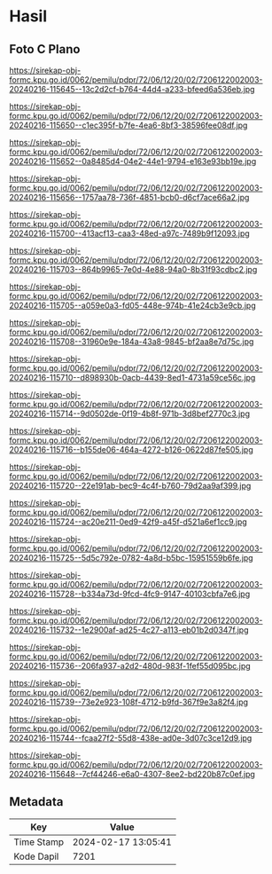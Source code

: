 # Hasil

## Foto C Plano

https://sirekap-obj-formc.kpu.go.id/0062/pemilu/pdpr/72/06/12/20/02/7206122002003-20240216-115645--13c2d2cf-b764-44d4-a233-bfeed6a536eb.jpg

https://sirekap-obj-formc.kpu.go.id/0062/pemilu/pdpr/72/06/12/20/02/7206122002003-20240216-115650--c1ec395f-b7fe-4ea6-8bf3-38596fee08df.jpg

https://sirekap-obj-formc.kpu.go.id/0062/pemilu/pdpr/72/06/12/20/02/7206122002003-20240216-115652--0a8485d4-04e2-44e1-9794-e163e93bb19e.jpg

https://sirekap-obj-formc.kpu.go.id/0062/pemilu/pdpr/72/06/12/20/02/7206122002003-20240216-115656--1757aa78-736f-4851-bcb0-d6cf7ace66a2.jpg

https://sirekap-obj-formc.kpu.go.id/0062/pemilu/pdpr/72/06/12/20/02/7206122002003-20240216-115700--413acf13-caa3-48ed-a97c-7489b9f12093.jpg

https://sirekap-obj-formc.kpu.go.id/0062/pemilu/pdpr/72/06/12/20/02/7206122002003-20240216-115703--864b9965-7e0d-4e88-94a0-8b31f93cdbc2.jpg

https://sirekap-obj-formc.kpu.go.id/0062/pemilu/pdpr/72/06/12/20/02/7206122002003-20240216-115705--a059e0a3-fd05-448e-974b-41e24cb3e9cb.jpg

https://sirekap-obj-formc.kpu.go.id/0062/pemilu/pdpr/72/06/12/20/02/7206122002003-20240216-115708--31960e9e-184a-43a8-9845-bf2aa8e7d75c.jpg

https://sirekap-obj-formc.kpu.go.id/0062/pemilu/pdpr/72/06/12/20/02/7206122002003-20240216-115710--d898930b-0acb-4439-8ed1-4731a59ce56c.jpg

https://sirekap-obj-formc.kpu.go.id/0062/pemilu/pdpr/72/06/12/20/02/7206122002003-20240216-115714--9d0502de-0f19-4b8f-971b-3d8bef2770c3.jpg

https://sirekap-obj-formc.kpu.go.id/0062/pemilu/pdpr/72/06/12/20/02/7206122002003-20240216-115716--b155de06-464a-4272-b126-0622d87fe505.jpg

https://sirekap-obj-formc.kpu.go.id/0062/pemilu/pdpr/72/06/12/20/02/7206122002003-20240216-115720--22e191ab-bec9-4c4f-b760-79d2aa9af399.jpg

https://sirekap-obj-formc.kpu.go.id/0062/pemilu/pdpr/72/06/12/20/02/7206122002003-20240216-115724--ac20e211-0ed9-42f9-a45f-d521a6ef1cc9.jpg

https://sirekap-obj-formc.kpu.go.id/0062/pemilu/pdpr/72/06/12/20/02/7206122002003-20240216-115725--5d5c792e-0782-4a8d-b5bc-15951559b6fe.jpg

https://sirekap-obj-formc.kpu.go.id/0062/pemilu/pdpr/72/06/12/20/02/7206122002003-20240216-115728--b334a73d-9fcd-4fc9-9147-40103cbfa7e6.jpg

https://sirekap-obj-formc.kpu.go.id/0062/pemilu/pdpr/72/06/12/20/02/7206122002003-20240216-115732--1e2900af-ad25-4c27-a113-eb01b2d0347f.jpg

https://sirekap-obj-formc.kpu.go.id/0062/pemilu/pdpr/72/06/12/20/02/7206122002003-20240216-115736--206fa937-a2d2-480d-983f-1fef55d095bc.jpg

https://sirekap-obj-formc.kpu.go.id/0062/pemilu/pdpr/72/06/12/20/02/7206122002003-20240216-115739--73e2e923-108f-4712-b9fd-367f9e3a82f4.jpg

https://sirekap-obj-formc.kpu.go.id/0062/pemilu/pdpr/72/06/12/20/02/7206122002003-20240216-115744--fcaa27f2-55d8-438e-ad0e-3d07c3ce12d9.jpg

https://sirekap-obj-formc.kpu.go.id/0062/pemilu/pdpr/72/06/12/20/02/7206122002003-20240216-115648--7cf44246-e6a0-4307-8ee2-bd220b87c0ef.jpg


## Metadata

| Key        | Value               |
| ---------- | ------------------- |
| Time Stamp | 2024-02-17 13:05:41 |
| Kode Dapil | 7201                |



